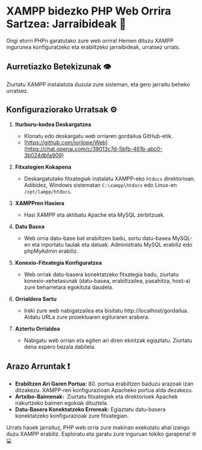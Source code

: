 # XAMPP bidezko PHP Web Orrira Sartzea: Jarraibideak 🚀

Ongi etorri PHPn garatutako zure web orrira! Hemen dituzu XAMPP ingurunea konfiguratzeko eta erabiltzeko jarraibideak, urratsez urrats.

## Aurretiazko Betekizunak 👁

Ziurtatu XAMPP instalatuta duzula zure sisteman, eta gero jarraitu beheko urratsez.

## Konfiguraziorako Urratsak ⚙

1. **Iturburu-kodea Deskargatzea**
    
    - Klonatu edo deskargatu web orriaren gordailua GitHub-etik.
    - [https://github.com/iorilope/Web](https://chat.openai.com/c/39013c7d-5bfb-461b-abc0-3b024dbfa909)
2. **Fitxategien Kokapena**
    
    - Deskargatutako fitxategiak instalatu XAMPP-eko `htdocs` direktorioan. Adibidez, Windows sistematan `C:\xampp\htdocs` edo Linux-en `/opt/lampp/htdocs`.
3. **XAMPPren Hasiera**
    
    - Hasi XAMPP eta aktibatu Apache eta MySQL zerbitzuak.
4. **Datu Basea**
    
    - Web orria datu-base bat erabiltzen badu, sortu datu-basea MySQL-en eta inportatu taulak eta datuak. Administratu MySQL erabiliz edo phpMyAdmin erabiliz.
5. **Konexio-Fitxategia Konfiguratzea**
    
    - Web orriak datu-basera konektatzeko fitxategia badu, ziurtatu konexio-xehetasunak (datu-basea, erabiltzailea, pasahitza, host-a) zure beharretara egokituta daudela.
6. **Orrialdera Sartu**
    
    - Ireki zure web nabigatzailea eta bisitatu http://localhost/gordailua. Aldatu URLa zure proiektuaren egituraren arabera.
7. **Aztertu Orrialdea**
    
    - Nabigatu web orrian eta egiten ari diren ekintzak egiaztatu. Ziurtatu dena espero bezala dabilela.

## Arazo Arruntak ❗

- **Erabiltzen Ari Garen Portua:** 80. portua erabiltzen baduzu arazoak izan ditzakezu. XAMPP-ren konfigurazioan Apacheko portua alda dezakezu.
- **Artxibo-Baimenak:**  Ziurtatu fitxategiek eta direktorioek Apachek irakurtzeko baimen egokiak dituztela.
- **Datu-Basera Konektatzeko Erroreak:** Egiaztatu datu-basera konektatzeko konfigurazioak zure fitxategian.

Urrats hauek jarraituz, PHP web orria zure makinan exekutatu ahal izango duzu XAMPP erabiliz. Esploratu eta garatu zure inguruan tokiko garapena! 🌐💻